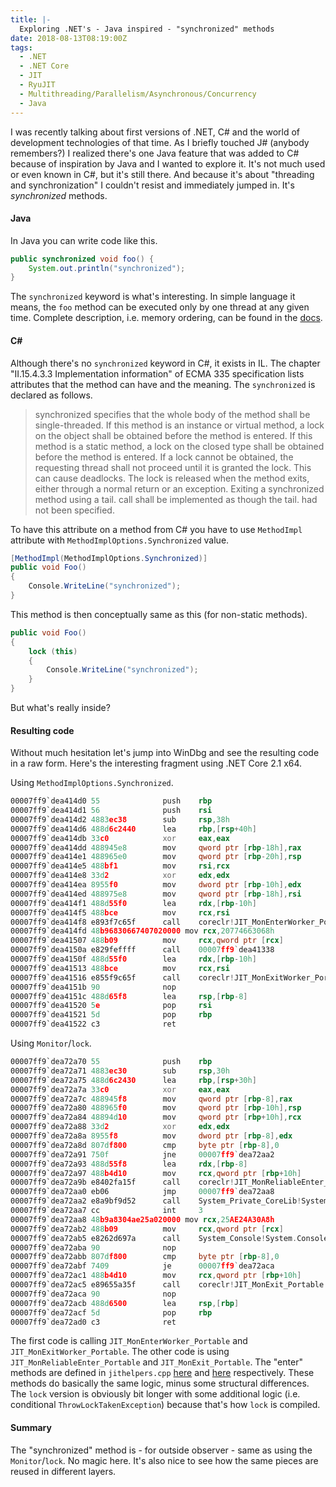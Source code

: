 ```yaml
---
title: |-
  Exploring .NET's - Java inspired - "synchronized" methods
date: 2018-08-13T08:19:00Z
tags:
  - .NET
  - .NET Core
  - JIT
  - RyuJIT
  - Multithreading/Parallelism/Asynchronous/Concurrency
  - Java
---
```

I was recently talking about first versions of .NET, C# and the world of development technologies of that time. As I briefly touched J# (anybody remembers?) I realized there's one Java feature that was added to C# because of inspiration by Java and I wanted to explore it. It's not much used or even known in C#, but it's still there. And because it's about "threading and synchronization" I couldn't resist and immediately jumped in. It's _synchronized_ methods.

<!-- excerpt -->

#### Java

In Java you can write code like this.

```java
public synchronized void foo() {
	System.out.println("synchronized");
}
```

The `synchronized` keyword is what's interesting. In simple language it means, the `foo` method can be executed only by one thread at any given time. Complete description, i.e. memory ordering, can be found in the [docs][1]. 

#### C#

Although there's no `synchronized` keyword in C#, it exists in IL. The chapter "II.15.4.3.3 Implementation information" of ECMA 335 specification lists attributes that the method can have and the meaning. The `synchronized` is declared as follows. 

> synchronized specifies that the whole body of the method shall be single-threaded. If this method is an instance or virtual method, a lock on the object shall be obtained before the method is entered. If this method is a static method, a lock on the closed type shall be obtained before the method is entered. If a lock cannot be obtained, the requesting thread shall not proceed until it is granted the lock. This can cause deadlocks. The lock is released when the method exits, either through a normal return or an exception.  Exiting a synchronized method using a tail. call shall be implemented as though the tail. had not been specified.

To have this attribute on a method from C# you have to use `MethodImpl` attribute with `MethodImplOptions.Synchronized` value.

```csharp
[MethodImpl(MethodImplOptions.Synchronized)]
public void Foo()
{
	Console.WriteLine("synchronized");
}
```

This method is then conceptually same as this (for non-static methods).

```csharp
public void Foo()
{
	lock (this)
	{
		Console.WriteLine("synchronized");
	}
}
```

But what's really inside?

#### Resulting code

Without much hesitation let's jump into WinDbg and see the resulting code in a raw form. Here's the interesting fragment using .NET Core 2.1 x64.

Using `MethodImplOptions.Synchronized`.

```asm
00007ff9`dea414d0 55              push    rbp
00007ff9`dea414d1 56              push    rsi
00007ff9`dea414d2 4883ec38        sub     rsp,38h
00007ff9`dea414d6 488d6c2440      lea     rbp,[rsp+40h]
00007ff9`dea414db 33c0            xor     eax,eax
00007ff9`dea414dd 488945e8        mov     qword ptr [rbp-18h],rax
00007ff9`dea414e1 488965e0        mov     qword ptr [rbp-20h],rsp
00007ff9`dea414e5 488bf1          mov     rsi,rcx
00007ff9`dea414e8 33d2            xor     edx,edx
00007ff9`dea414ea 8955f0          mov     dword ptr [rbp-10h],edx
00007ff9`dea414ed 488975e8        mov     qword ptr [rbp-18h],rsi
00007ff9`dea414f1 488d55f0        lea     rdx,[rbp-10h]
00007ff9`dea414f5 488bce          mov     rcx,rsi
00007ff9`dea414f8 e893f7c65f      call    coreclr!JIT_MonEnterWorker_Portable (00007ffa`3e6b0c90)
00007ff9`dea414fd 48b96830667407020000 mov rcx,20774663068h
00007ff9`dea41507 488b09          mov     rcx,qword ptr [rcx]
00007ff9`dea4150a e829feffff      call    00007ff9`dea41338
00007ff9`dea4150f 488d55f0        lea     rdx,[rbp-10h]
00007ff9`dea41513 488bce          mov     rcx,rsi
00007ff9`dea41516 e855f9c65f      call    coreclr!JIT_MonExitWorker_Portable (00007ffa`3e6b0e70)
00007ff9`dea4151b 90              nop
00007ff9`dea4151c 488d65f8        lea     rsp,[rbp-8]
00007ff9`dea41520 5e              pop     rsi
00007ff9`dea41521 5d              pop     rbp
00007ff9`dea41522 c3              ret
```

Using `Monitor`/`lock`.

```asm
00007ff9`dea72a70 55              push    rbp
00007ff9`dea72a71 4883ec30        sub     rsp,30h
00007ff9`dea72a75 488d6c2430      lea     rbp,[rsp+30h]
00007ff9`dea72a7a 33c0            xor     eax,eax
00007ff9`dea72a7c 488945f8        mov     qword ptr [rbp-8],rax
00007ff9`dea72a80 488965f0        mov     qword ptr [rbp-10h],rsp
00007ff9`dea72a84 48894d10        mov     qword ptr [rbp+10h],rcx
00007ff9`dea72a88 33d2            xor     edx,edx
00007ff9`dea72a8a 8955f8          mov     dword ptr [rbp-8],edx
00007ff9`dea72a8d 807df800        cmp     byte ptr [rbp-8],0
00007ff9`dea72a91 750f            jne     00007ff9`dea72aa2
00007ff9`dea72a93 488d55f8        lea     rdx,[rbp-8]
00007ff9`dea72a97 488b4d10        mov     rcx,qword ptr [rbp+10h]
00007ff9`dea72a9b e8402fa15f      call    coreclr!JIT_MonReliableEnter_Portable (00007ffa`3e4859e0)
00007ff9`dea72aa0 eb06            jmp     00007ff9`dea72aa8
00007ff9`dea72aa2 e8a9bf9d52      call    System_Private_CoreLib!System.Threading.Monitor.ThrowLockTakenException()$##6002507 (00007ffa`3144ea50)
00007ff9`dea72aa7 cc              int     3
00007ff9`dea72aa8 48b9a8304ae25a020000 mov rcx,25AE24A30A8h
00007ff9`dea72ab2 488b09          mov     rcx,qword ptr [rcx]
00007ff9`dea72ab5 e8262d697a      call    System_Console!System.Console.WriteLine(System.String)$##6000083 (00007ffa`591057e0)
00007ff9`dea72aba 90              nop
00007ff9`dea72abb 807df800        cmp     byte ptr [rbp-8],0
00007ff9`dea72abf 7409            je      00007ff9`dea72aca
00007ff9`dea72ac1 488b4d10        mov     rcx,qword ptr [rbp+10h]
00007ff9`dea72ac5 e89655a35f      call    coreclr!JIT_MonExit_Portable (00007ffa`3e4a8060)
00007ff9`dea72aca 90              nop
00007ff9`dea72acb 488d6500        lea     rsp,[rbp]
00007ff9`dea72acf 5d              pop     rbp
00007ff9`dea72ad0 c3              ret
```     

The first code is calling `JIT_MonEnterWorker_Portable` and `JIT_MonExitWorker_Portable`. The other code is using `JIT_MonReliableEnter_Portable` and `JIT_MonExit_Portable`. The "enter" methods are defined in `jithelpers.cpp` [here][3] and [here][4] respectively. These methods do basically the same logic, minus some structural differences. The `lock` version is obviously bit longer with some additional logic (i.e. conditional `ThrowLockTakenException`) because that's how `lock` is compiled.

#### Summary

The "synchronized" method is - for outside observer - same as using the `Monitor`/`lock`. No magic here. It's also nice to see how the same pieces are reused in different layers.  

[1]: https://docs.oracle.com/javase/tutorial/essential/concurrency/syncmeth.html
[2]: https://www.ecma-international.org/publications/files/ECMA-ST/ECMA-335.pdf
[3]: https://github.com/dotnet/coreclr/blob/6bf04a47badd74646e21e70f4e9267c71b7bfd08/src/vm/jithelpers.cpp#L4382
[4]: https://github.com/dotnet/coreclr/blob/6bf04a47badd74646e21e70f4e9267c71b7bfd08/src/vm/jithelpers.cpp#L4409